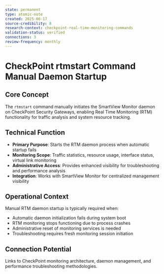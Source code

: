 ```yaml
---
state: permanent
type: atomic-note
created: 2025-06-17
source-credibility: 8
research-context: checkpoint-real-time-monitoring-commands
validation-status: verified
connections: 3
review-frequency: monthly
---
```


# CheckPoint rtmstart Command Manual Daemon Startup

## Core Concept
The `rtmstart` command manually initiates the SmartView Monitor daemon on CheckPoint Security Gateways, enabling Real Time Monitoring (RTM) functionality for traffic analysis and system resource tracking.

## Technical Function
- **Primary Purpose**: Starts the RTM daemon process when automatic startup fails
- **Monitoring Scope**: Traffic statistics, resource usage, interface status, virtual link monitoring
- **Administrative Access**: Provides enhanced visibility for troubleshooting and performance analysis
- **Integration**: Works with SmartView Monitor for centralized management visibility

## Operational Context
Manual RTM daemon startup is typically required when:
- Automatic daemon initialization fails during system boot
- RTM monitoring stops functioning due to process crashes
- Administrative reset of monitoring services is needed
- Troubleshooting requires fresh monitoring session initiation

## Connection Potential
Links to CheckPoint monitoring architecture, daemon management, and performance troubleshooting methodologies.